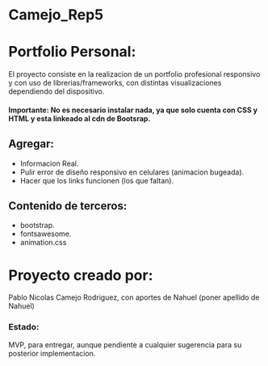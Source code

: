 # Camejo_Rep5

# Portfolio Personal:

El proyecto consiste en la realizacion de un portfolio profesional responsivo y con uso de librerias/frameworks, con distintas visualizaciones dependiendo del dispositivo.

#### Importante: No es necesario instalar nada, ya que solo cuenta con CSS y HTML y esta linkeado al cdn de Bootsrap.
## Agregar:
* Informacion Real.
* Pulir error de diseño responsivo en celulares (animacion bugeada).
* Hacer que los links funcionen (los que faltan).


## Contenido de terceros:
* bootstrap.
* fontsawesome.
* animation.css

# Proyecto creado por: 
Pablo Nicolas Camejo Rodriguez, con aportes de Nahuel (poner apellido de Nahuel)

### Estado:
MVP, para entregar, aunque pendiente a cualquier sugerencia para su posterior implementacion.
